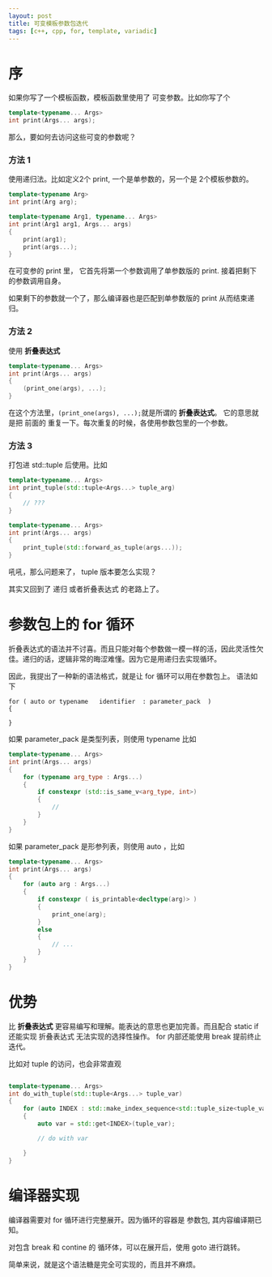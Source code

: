 ```yaml
---
layout: post
title: 可变模板参数包迭代
tags: [c++, cpp, for, template, variadic]
---
```


# 序

如果你写了一个模板函数，模板函数里使用了 可变参数。比如你写了个

```c++
template<typename... Args>
int print(Args... args);
```

那么，要如何去访问这些可变的参数呢？

### 方法 1

使用递归法。比如定义2个 print, 一个是单参数的，另一个是 2个模板参数的。


```c++
template<typename Arg>
int print(Arg arg);

template<typename Arg1, typename... Args>
int print(Arg1 arg1, Args... args)
{
	print(arg1);
	print(args...);
}

```

在可变参的 print 里， 它首先将第一个参数调用了单参数版的 print. 接着把剩下的参数调用自身。

如果剩下的参数就一个了，那么编译器也是匹配到单参数版的 print 从而结束递归。

### 方法 2

使用 **折叠表达式**


```c++
template<typename... Args>
int print(Args... args)
{
	(print_one(args), ...);
}

```

在这个方法里，```(print_one(args), ...);```就是所谓的 **折叠表达式**。 它的意思就是把 前面的 重复一下。每次重复的时候，各使用参数包里的一个参数。

### 方法 3

打包进 std::tuple 后使用。比如


```c++
template<typename... Args>
int print_tuple(std::tuple<Args...> tuple_arg)
{
	// ???
}

template<typename... Args>
int print(Args... args)
{
	print_tuple(std::forward_as_tuple(args...));
}
```

吼吼，那么问题来了， tuple 版本要怎么实现？

其实又回到了  递归 或者折叠表达式 的老路上了。

# 参数包上的 for 循环

折叠表达式的语法并不讨喜。而且只能对每个参数做一模一样的活，因此灵活性欠佳。递归的话，逻辑非常的晦涩难懂。因为它是用递归去实现循环。

因此，我提出了一种新的语法格式，就是让 for 循环可以用在参数包上。 语法如下


```
for ( auto or typename   identifier  : parameter_pack  )
{

}
```

如果 parameter_pack 是类型列表，则使用 typename 比如

```c++
template<typename... Args>
int print(Args... args)
{
	for (typename arg_type : Args...)
	{
		if constexpr (std::is_same_v<arg_type, int>)
		{
			//
		}
	}
}
```

如果 parameter_pack 是形参列表，则使用 auto ，比如

```c++
template<typename... Args>
int print(Args... args)
{
	for (auto arg : Args...)
	{
		if constexpr ( is_printable<decltype(arg)> )
		{
			print_one(arg);
		}
		else
		{
			// ...
		}
	}
}
```

# 优势

比 **折叠表达式** 更容易编写和理解。能表达的意思也更加完善。而且配合 static if 还能实现 折叠表达式 无法实现的选择性操作。
for 内部还能使用 break 提前终止迭代。

比如对 tuple 的访问，也会非常直观

```c++

template<typename... Args>
int do_with_tuple(std::tuple<Args...> tuple_var)
{
	for (auto INDEX : std::make_index_sequence<std::tuple_size<tuple_var>{}>())
	{
		auto var = std::get<INDEX>(tuple_var);

		// do with var

	}
}


```


# 编译器实现

编译器需要对 for 循环进行完整展开。因为循环的容器是 参数包, 其内容编译期已知。

对包含 break 和 contine 的 循环体，可以在展开后，使用 goto 进行跳转。

简单来说，就是这个语法糖是完全可实现的，而且并不麻烦。


